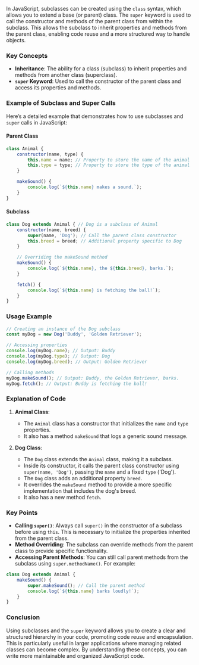 In JavaScript, subclasses can be created using the `class` syntax, which allows you to extend a base (or parent) class. The `super` keyword is used to call the constructor and methods of the parent class from within the subclass. This allows the subclass to inherit properties and methods from the parent class, enabling code reuse and a more structured way to handle objects.

### Key Concepts

- **Inheritance**: The ability for a class (subclass) to inherit properties and methods from another class (superclass).
- **`super` Keyword**: Used to call the constructor of the parent class and access its properties and methods.

### Example of Subclass and Super Calls

Here’s a detailed example that demonstrates how to use subclasses and `super` calls in JavaScript:

#### Parent Class

```javascript
class Animal {
    constructor(name, type) {
        this.name = name; // Property to store the name of the animal
        this.type = type; // Property to store the type of the animal
    }

    makeSound() {
        console.log(`${this.name} makes a sound.`);
    }
}
```

#### Subclass

```javascript
class Dog extends Animal { // Dog is a subclass of Animal
    constructor(name, breed) {
        super(name, 'Dog'); // Call the parent class constructor
        this.breed = breed; // Additional property specific to Dog
    }

    // Overriding the makeSound method
    makeSound() {
        console.log(`${this.name}, the ${this.breed}, barks.`);
    }

    fetch() {
        console.log(`${this.name} is fetching the ball!`);
    }
}
```

### Usage Example

```javascript
// Creating an instance of the Dog subclass
const myDog = new Dog('Buddy', 'Golden Retriever');

// Accessing properties
console.log(myDog.name); // Output: Buddy
console.log(myDog.type); // Output: Dog
console.log(myDog.breed); // Output: Golden Retriever

// Calling methods
myDog.makeSound(); // Output: Buddy, the Golden Retriever, barks.
myDog.fetch(); // Output: Buddy is fetching the ball!
```

### Explanation of Code

1. **Animal Class**: 
   - The `Animal` class has a constructor that initializes the `name` and `type` properties.
   - It also has a method `makeSound` that logs a generic sound message.

2. **Dog Class**:
   - The `Dog` class extends the `Animal` class, making it a subclass.
   - Inside its constructor, it calls the parent class constructor using `super(name, 'Dog')`, passing the `name` and a fixed `type` ('Dog').
   - The `Dog` class adds an additional property `breed`.
   - It overrides the `makeSound` method to provide a more specific implementation that includes the dog's breed.
   - It also has a new method `fetch`.

### Key Points

- **Calling `super()`**: Always call `super()` in the constructor of a subclass before using `this`. This is necessary to initialize the properties inherited from the parent class.
- **Method Overriding**: The subclass can override methods from the parent class to provide specific functionality.
- **Accessing Parent Methods**: You can still call parent methods from the subclass using `super.methodName()`. For example:

```javascript
class Dog extends Animal {
    makeSound() {
        super.makeSound(); // Call the parent method
        console.log(`${this.name} barks loudly!`);
    }
}
```

### Conclusion

Using subclasses and the `super` keyword allows you to create a clear and structured hierarchy in your code, promoting code reuse and encapsulation. This is particularly useful in larger applications where managing related classes can become complex. By understanding these concepts, you can write more maintainable and organized JavaScript code.